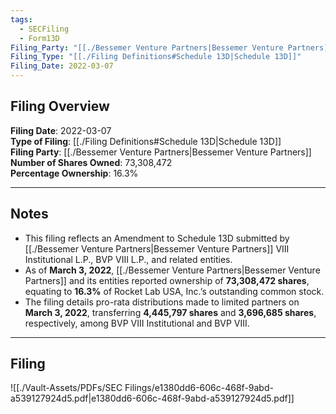 ```yaml
---
tags:
  - SECFiling
  - Form13D
Filing_Party: "[[./Bessemer Venture Partners|Bessemer Venture Partners]]"
Filing_Type: "[[./Filing Definitions#Schedule 13D|Schedule 13D]]"
Filing_Date: 2022-03-07
---
```


## Filing Overview

**Filing Date**: 2022-03-07  
**Type of Filing**: [[./Filing Definitions#Schedule 13D|Schedule 13D]]  
**Filing Party**: [[./Bessemer Venture Partners|Bessemer Venture Partners]]  
**Number of Shares Owned**: 73,308,472  
**Percentage Ownership**: 16.3%

---

## Notes

- This filing reflects an Amendment to Schedule 13D submitted by [[./Bessemer Venture Partners|Bessemer Venture Partners]] VIII Institutional L.P., BVP VIII L.P., and related entities.
- As of **March 3, 2022**, [[./Bessemer Venture Partners|Bessemer Venture Partners]] and its entities reported ownership of **73,308,472 shares**, equating to **16.3%** of Rocket Lab USA, Inc.’s outstanding common stock.
- The filing details pro-rata distributions made to limited partners on **March 3, 2022**, transferring **4,445,797 shares** and **3,696,685 shares**, respectively, among BVP VIII Institutional and BVP VIII.

---

## Filing

![[./Vault-Assets/PDFs/SEC Filings/e1380dd6-606c-468f-9abd-a539127924d5.pdf|e1380dd6-606c-468f-9abd-a539127924d5.pdf]]
